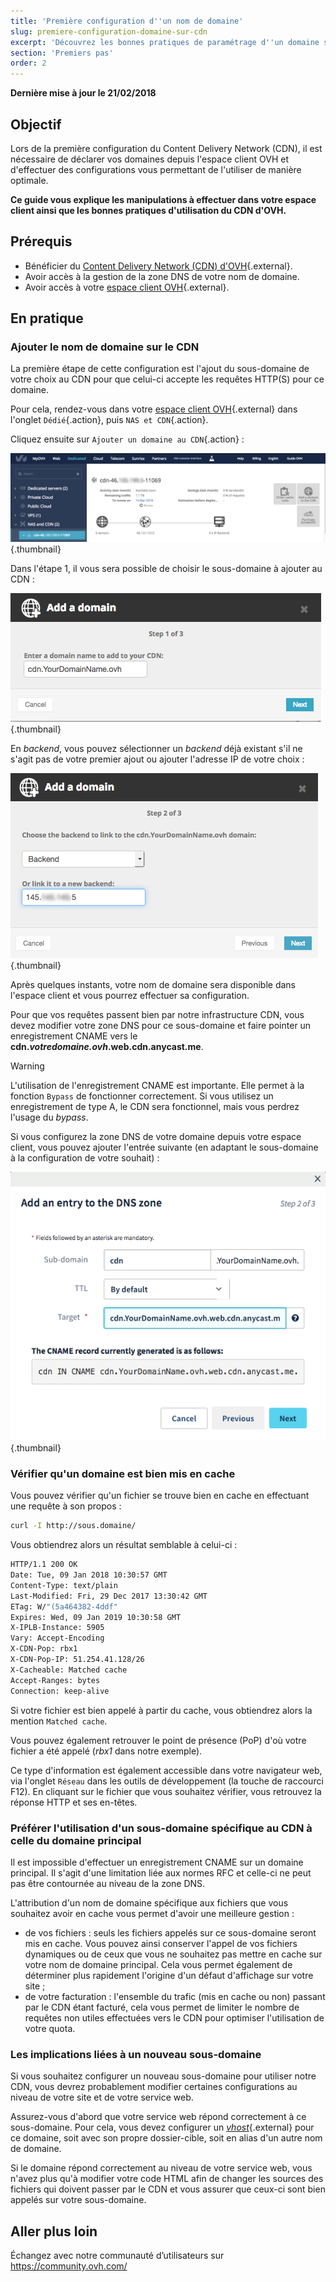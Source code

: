```yaml
---
title: 'Première configuration d''un nom de domaine'
slug: premiere-configuration-domaine-sur-cdn
excerpt: 'Découvrez les bonnes pratiques de paramétrage d''un domaine sur votre CDN OVH'
section: 'Premiers pas'
order: 2
---
```


**Dernière mise à jour le 21/02/2018**

## Objectif

Lors de la première configuration du Content Delivery Network (CDN), il est nécessaire de déclarer vos domaines depuis l'espace client OVH et d'effectuer des configurations vous permettant de l'utiliser de manière optimale.

**Ce guide vous explique les manipulations à effectuer dans votre espace client ainsi que les bonnes pratiques d'utilisation du CDN d'OVH.**


## Prérequis

- Bénéficier du [Content Delivery Network (CDN) d'OVH](https://www.ovh.com/fr/cdn/){.external}.
- Avoir accès à la gestion de la zone DNS de votre nom de domaine.
- Avoir accès à votre [espace client OVH](https://www.ovh.com/auth/?action=gotomanager){.external}.


## En pratique

### Ajouter le nom de domaine sur le CDN

La première étape de cette configuration est l'ajout du sous-domaine de votre choix au CDN pour que celui-ci accepte les requêtes HTTP(S) pour ce domaine.

Pour cela, rendez-vous dans votre [espace client OVH](https://www.ovh.com/auth/?action=gotomanager){.external} dans l'onglet `Dédié`{.action}, puis `NAS et CDN`{.action}.

Cliquez ensuite sur `Ajouter un domaine au CDN`{.action} :

![Espace client CDN](images/cdn_customer_panel.png){.thumbnail}

Dans l'étape 1, il vous sera possible de choisir le sous-domaine à ajouter au CDN :

![Ajouter un sous-domaine sur le CDN](images/add_cdn_domain_step_1.png){.thumbnail}

En *backend*, vous pouvez sélectionner un *backend* déjà existant s'il ne s'agit pas de votre premier ajout ou ajouter l'adresse IP de votre choix :

![Ajouter un backend](images/add_cdn_domain_step_2.png){.thumbnail}


Après quelques instants, votre nom de domaine sera disponible dans l'espace client et vous pourrez effectuer sa configuration.

Pour que vos requêtes passent bien par notre infrastructure CDN, vous devez modifier votre zone DNS pour ce sous-domaine et faire pointer un enregistrement CNAME vers le **cdn.*votredomaine.ovh*.web.cdn.anycast.me**.


> [!warning]
>
> L'utilisation de l'enregistrement CNAME est importante. Elle permet à la fonction `Bypass` de fonctionner correctement. Si vous utilisez un enregistrement de type A, le CDN sera fonctionnel, mais vous perdrez l'usage du *bypass*.
>


Si vous configurez la zone DNS de votre domaine depuis votre espace client, vous pouvez ajouter l'entrée suivante (en adaptant le sous-domaine à la configuration de votre souhait) :

![Nom de photo](images/cname_field.png){.thumbnail}

 

### Vérifier qu'un domaine est bien mis en cache
Vous pouvez vérifier qu'un fichier se trouve bien en cache en effectuant une requête à son propos :

```sh
curl -I http://sous.domaine/
```

Vous obtiendrez alors un résultat semblable à celui-ci :

```bash
HTTP/1.1 200 OK
Date: Tue, 09 Jan 2018 10:30:57 GMT
Content-Type: text/plain
Last-Modified: Fri, 29 Dec 2017 13:30:42 GMT
ETag: W/"(5a464382-4ddf"
Expires: Wed, 09 Jan 2019 10:30:58 GMT
X-IPLB-Instance: 5905
Vary: Accept-Encoding
X-CDN-Pop: rbx1
X-CDN-Pop-IP: 51.254.41.128/26
X-Cacheable: Matched cache
Accept-Ranges: bytes
Connection: keep-alive
```

Si votre fichier est bien appelé à partir du cache, vous obtiendrez alors la mention `Matched cache`.

Vous pouvez également retrouver le point de présence (PoP) d'où votre fichier a été appelé (*rbx1* dans notre exemple).

Ce type d'information est également accessible dans votre navigateur web, via l'onglet `Réseau` dans les outils de développement (la touche de raccourci F12). En cliquant sur le fichier que vous souhaitez vérifier, vous retrouvez la réponse HTTP et ses en-têtes.


### Préférer l'utilisation d'un sous-domaine spécifique au CDN à celle du domaine principal

Il est impossible d'effectuer un enregistrement CNAME sur un domaine principal. Il s'agit d'une limitation liée aux normes RFC et celle-ci ne peut pas être contournée au niveau de la zone DNS.

L'attribution d'un nom de domaine spécifique aux fichiers que vous souhaitez avoir en cache vous permet d'avoir une meilleure gestion :

- de vos fichiers : seuls les fichiers appelés sur ce sous-domaine seront mis en cache. Vous pouvez ainsi conserver l'appel de vos fichiers dynamiques ou de ceux que vous ne souhaitez pas mettre en cache sur votre nom de domaine principal. Cela vous permet également de déterminer plus rapidement l'origine d'un défaut d'affichage sur votre site ;
- de votre facturation : l'ensemble du trafic (mis en cache ou non) passant par le CDN étant facturé, cela vous permet de limiter le nombre de requêtes non utiles effectuées vers le CDN pour optimiser l'utilisation de votre quota.


### Les implications liées à un nouveau sous-domaine

Si vous souhaitez configurer un nouveau sous-domaine pour utiliser notre CDN, vous devrez probablement modifier certaines configurations au niveau de votre site et de votre service web.

Assurez-vous d'abord que votre service web répond correctement à ce sous-domaine. Pour cela, vous devez configurer un [*vhost*](https://fr.wikipedia.org/wiki/H%C3%A9bergement_virtuel){.external} pour ce domaine, soit avec son propre dossier-cible, soit en alias d'un autre nom de domaine.

Si le domaine répond correctement au niveau de votre service web, vous n'avez plus qu'à modifier votre code HTML afin de changer les sources des fichiers qui doivent passer par le CDN et vous assurer que ceux-ci sont bien appelés sur votre sous-domaine.

 
## Aller plus loin

Échangez avec notre communauté d’utilisateurs sur <https://community.ovh.com/>